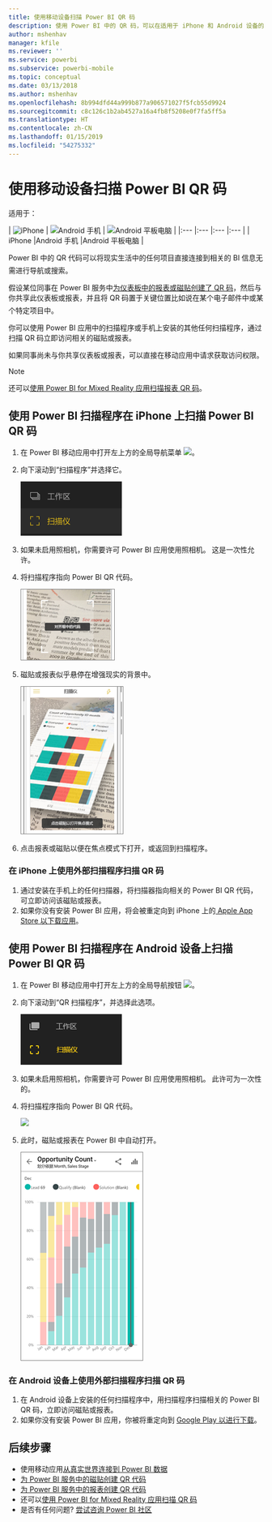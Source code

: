 ```yaml
---
title: 使用移动设备扫描 Power BI QR 码
description: 使用 Power BI 中的 QR 码，可以在适用于 iPhone 和 Android 设备的 Power BI 移动应用中从现实生活中的任何项直接连接到相关 BI 信息。
author: mshenhav
manager: kfile
ms.reviewer: ''
ms.service: powerbi
ms.subservice: powerbi-mobile
ms.topic: conceptual
ms.date: 03/13/2018
ms.author: mshenhav
ms.openlocfilehash: 8b994dfd44a999b877a906571027f5fcb55d9924
ms.sourcegitcommit: c8c126c1b2ab4527a16a4fb8f5208e0f7fa5ff5a
ms.translationtype: HT
ms.contentlocale: zh-CN
ms.lasthandoff: 01/15/2019
ms.locfileid: "54275332"
---
```

# <a name="scan-a-power-bi-qr-code-from-your-mobile-device"></a>使用移动设备扫描 Power BI QR 码
适用于：

| ![iPhone](./media/mobile-apps-qr-code/ios-logo-40-px.png) | ![Android 手机](././media/mobile-apps-qr-code/android-logo-40-px.png) | ![Android 平板电脑](././media/mobile-apps-qr-code/android-logo-40-px.png) |
|:--- |:--- |:--- |:--- |
| iPhone |Android 手机 |Android 平板电脑 |

Power BI 中的 QR 代码可以将现实生活中的任何项目直接连接到相关的 BI 信息&#151;无需进行导航或搜索。

假设某位同事在 Power BI 服务中[为仪表板中的报表或磁贴创建了 QR 码](../../service-create-qr-code-for-tile.md)，然后与你共享此仪表板或报表，并且将 QR 码置于关键位置&#151;比如说在某个电子邮件中或某个特定项目中。 

你可以使用 Power BI 应用中的扫描程序或手机上安装的其他任何扫描程序，通过扫描 QR 码立即访问相关的磁贴或报表。 

如果同事尚未与你共享仪表板或报表，可以直接在移动应用中请求获取访问权限。 

> [!NOTE]
> 还可以[使用 Power BI for Mixed Reality 应用扫描报表 QR 码](mobile-mixed-reality-app.md#scan-a-report-qr-code-in-holographic-view)。

## <a name="scan-a-power-bi-qr-code-on-your-iphone-with-the-power-bi-scanner"></a>使用 Power BI 扫描程序在 iPhone 上扫描 Power BI QR 码
1. 在 Power BI 移动应用中打开左上方的全局导航菜单 ![](media/mobile-apps-qr-code/power-bi-iphone-global-nav-button.png)。 
2. 向下滚动到“扫描程序”并选择它。 
   
    ![](media/mobile-apps-qr-code/power-bi-iphone-scanner-menu.png)
3. 如果未启用照相机，你需要许可 Power BI 应用使用照相机。 这是一次性允许。 
4. 将扫描程序指向 Power BI QR 代码。 
   
    ![](media/mobile-apps-qr-code/power-bi-align-qr-code.png)
5. 磁贴或报表似乎悬停在增强现实的背景中。
   
    ![](media/mobile-apps-qr-code/power-bi-ios-qr-ar-scanner.png)
6. 点击报表或磁贴以便在焦点模式下打开，或返回到扫描程序。

### <a name="scan-a-qr-code-from-an-external-scanner-on-your-iphone"></a>在 iPhone 上使用外部扫描程序扫描 QR 码
1. 通过安装在手机上的任何扫描器，将扫描器指向相关的 Power BI QR 代码，可立即访问该磁贴或报表。 
2. 如果你没有安装 Power BI 应用，将会被重定向到 iPhone 上的[ Apple App Store 以下载应用](http://go.microsoft.com/fwlink/?LinkId=522062)。

## <a name="scan-a-power-bi-qr-code-on-your-android-device-with-the-power-bi-scanner"></a>使用 Power BI 扫描程序在 Android 设备上扫描 Power BI QR 码
1. 在 Power BI 移动应用中打开左上方的全局导航按钮 ![](media/mobile-apps-qr-code/power-bi-android-global-nav-icon.png)。 
2. 向下滚动到“QR 扫描程序”，并选择此选项。
   
    ![](media/mobile-apps-qr-code/power-bi-android-scanner-menu.png)
3. 如果未启用照相机，你需要许可 Power BI 应用使用照相机。 此许可为一次性的。 
4. 将扫描程序指向 Power BI QR 代码。 
   
    ![](media/mobile-apps-qr-code/pbi_iph_qrscan.png)
5. 此时，磁贴或报表在 Power BI 中自动打开。
   
    ![](media/mobile-apps-qr-code/power-bi-android-tile.png)

### <a name="scan-a-qr-code-from-an-external-scanner-on-your-android-device"></a>在 Android 设备上使用外部扫描程序扫描 QR 码
1. 在 Android 设备上安装的任何扫描程序中，用扫描程序扫描相关的 Power BI QR 码，立即访问磁贴或报表。 
2. 如果你没有安装 Power BI 应用，你被将重定向到 [Google Play 以进行下载](http://go.microsoft.com/fwlink/?LinkID=544867)。 

## <a name="next-steps"></a>后续步骤
* 使用移动应用[从真实世界连接到 Power BI 数据](mobile-apps-data-in-real-world-context.md)
* [为 Power BI 服务中的磁贴创建 QR 代码](../../service-create-qr-code-for-tile.md)
* [为 Power BI 服务中的报表创建 QR 代码](../../service-create-qr-code-for-report.md)
* 还可以[使用 Power BI for Mixed Reality 应用扫描 QR 码](mobile-mixed-reality-app.md)
* 是否有任何问题? [尝试咨询 Power BI 社区](http://community.powerbi.com/)


